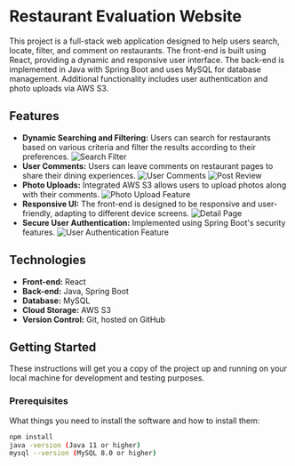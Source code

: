 # Restaurant Evaluation Website

This project is a full-stack web application designed to help users search, locate, filter, and comment on restaurants. The front-end is built using React, providing a dynamic and responsive user interface. The back-end is implemented in Java with Spring Boot and uses MySQL for database management. Additional functionality includes user authentication and photo uploads via AWS S3.

## Features

- **Dynamic Searching and Filtering:** Users can search for restaurants based on various criteria and filter the results according to their preferences.
  ![Search Filter](/client/blogapi/images/listing%20page.png "Dynamic Search Filter")
- **User Comments:** Users can leave comments on restaurant pages to share their dining experiences.
  ![User Comments](/client/blogapi/images/review%20page.png "User Comments")
  ![Post Review](/client/blogapi/images/post%20review.png "Post Review")
- **Photo Uploads:** Integrated AWS S3 allows users to upload photos along with their comments.
  ![Photo Upload Feature](/client/blogapi/images/upload%20photo.png "Uploading Photos")
- **Responsive UI:** The front-end is designed to be responsive and user-friendly, adapting to different device screens.
    ![Detail Page](/client/blogapi/images/detail%20page-1.png "Detail Page")
- **Secure User Authentication:** Implemented using Spring Boot's security features.
  ![User Authentication Feature]( /client/blogapi/images/login.png "Uploading Photos")

## Technologies

- **Front-end:** React
- **Back-end:** Java, Spring Boot
- **Database:** MySQL
- **Cloud Storage:** AWS S3
- **Version Control:** Git, hosted on GitHub

## Getting Started

These instructions will get you a copy of the project up and running on your local machine for development and testing purposes.

### Prerequisites

What things you need to install the software and how to install them:

```bash
npm install
java -version (Java 11 or higher)
mysql --version (MySQL 8.0 or higher)
